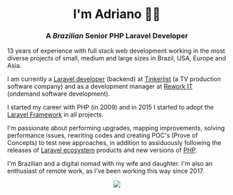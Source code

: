 <h1 align='center'>I'm Adriano 👨‍💻</h1>

<h3 align='center'>
  A <i>Brazilian</i> Senior PHP Laravel Developer
</h3>

13 years of experience with full stack web development working in the most diverse projects of small, medium and large sizes in Brazil, USA, Europe and Asia.

I am currently a <a href='https://laravel.com/'>Laravel developer</a> (backend) at <a href='https://tinkerlist.tv/'>Tinkerlist</a> (a TV production software company) and as a development manager at <a href='https://reworkdevs.com/'>Rework IT</a> (ondemand software development).

I started my career with PHP (in 2009) and in 2015 I started to adopt the <a href='https://laravel.com/'>Laravel Framework</a> in all projects.

I'm passionate about performing upgrades, mapping improvements, solving performance issues, rewriting codes and creating POC's (Prove of Concepts) to test new approaches, in addition to assiduously following the releases of <a href='https://laravel.com/'>Laravel ecosystem</a> products and new versions of <a href='https://www.php.net/'>PHP</a>.

I'm Brazilian and a digital nomad with my wife and daughter. I'm also an enthusiast of remote work, as I've been working this way since 2017.

<p align='center'>
  <a href="https://www.linkedin.com/in/adrianojr/"><img src="https://img.shields.io/badge/linkedin-%230077B5.svg?&style=for-the-badge&logo=linkedin&logoColor=white" /></a>
</p>
